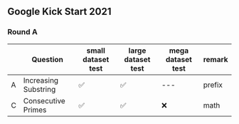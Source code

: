 ## Google Kick Start 2021

### Round A

| | Question   | small dataset test | large dataset test | mega dataset test | remark |
| --- | --- | --- | --- | --- | --- |
| A   | Increasing Substring | ✅ | ✅ | --- | prefix |
| C   | Consecutive Primes | ✅ | ✅ | ❌ | math |
